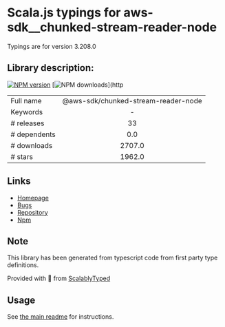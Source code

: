 
# Scala.js typings for aws-sdk__chunked-stream-reader-node

Typings are for version 3.208.0

## Library description:
[![NPM version](https://img.shields.io/npm/v/@aws-sdk/chunked-stream-reader-node/latest.svg)](https://www.npmjs.com/package/@aws-sdk/chunked-stream-reader-node) [![NPM downloads](https://img.shields.io/npm/dm/@aws-sdk/chunked-stream-reader-node.svg)](http

|                    |                 |
| ------------------ | :-------------: |
| Full name          | @aws-sdk/chunked-stream-reader-node |
| Keywords           | - |
| # releases         | 33 |
| # dependents       | 0.0 |
| # downloads        | 2707.0 |
| # stars            | 1962.0 |

## Links
- [Homepage](https://github.com/aws/aws-sdk-js-v3/tree/main/packages/chunked-stream-reader-node)
- [Bugs](https://github.com/aws/aws-sdk-js-v3/issues)
- [Repository](https://github.com/aws/aws-sdk-js-v3)
- [Npm](https://www.npmjs.com/package/%40aws-sdk%2Fchunked-stream-reader-node)
    


## Note
This library has been generated from typescript code from first party type definitions.

Provided with :purple_heart: from [ScalablyTyped](https://github.com/oyvindberg/ScalablyTyped)

## Usage
See [the main readme](../../readme.md) for instructions.



